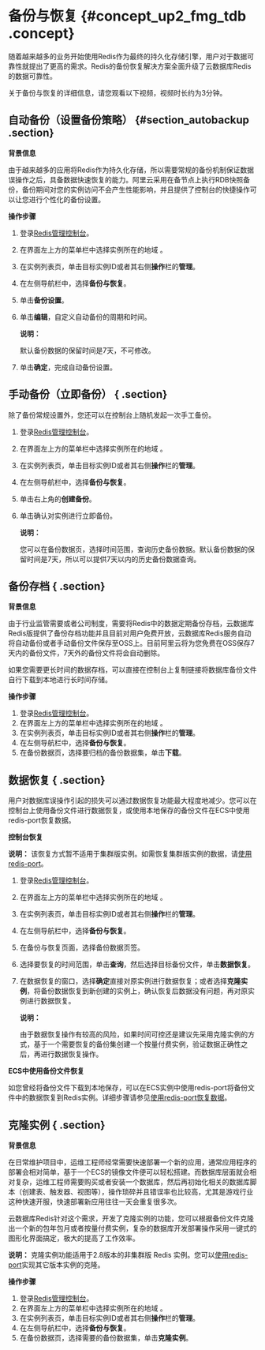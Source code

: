 # 备份与恢复 {#concept_up2_fmg_tdb .concept}

随着越来越多的业务开始使用Redis作为最终的持久化存储引擎，用户对于数据可靠性就提出了更高的需求。Redis的备份恢复解决方案全面升级了云数据库Redis的数据可靠性。

关于备份与恢复的详细信息，请您观看以下视频，视频时长约为3分钟。



## 自动备份（设置备份策略） {#section_autobackup .section}

**背景信息**

由于越来越多的应用将Redis作为持久化存储，所以需要常规的备份机制保证数据误操作之后，具备数据快速恢复的能力。阿里云采用在备节点上执行RDB快照备份，备份期间对您的实例访问不会产生性能影响，并且提供了控制台的快捷操作可以让您进行个性化的备份设置。

**操作步骤**

1.  登录[Redis管理控制台](https://kvstore.console.aliyun.com/)。
2.  在界面左上方的菜单栏中选择实例所在的地域 。
3.  在实例列表页，单击目标实例ID或者其右侧**操作**栏的**管理**。
4.  在左侧导航栏中，选择**备份与恢复**。
5.  单击**备份设置**。
6.  单击**编辑**，自定义自动备份的周期和时间。

    **说明：** 

    默认备份数据的保留时间是7天，不可修改。

7.  单击**确定**，完成自动备份设置。

## 手动备份（立即备份） { .section}

除了备份常规设置外，您还可以在控制台上随机发起一次手工备份。

1.  登录[Redis管理控制台](https://kvstore.console.aliyun.com/)。
2.  在界面左上方的菜单栏中选择实例所在的地域 。
3.  在实例列表页，单击目标实例ID或者其右侧**操作**栏的**管理**。
4.  在左侧导航栏中，选择**备份与恢复**。
5.  单击右上角的**创建备份**。
6.  单击确认对实例进行立即备份。

    **说明：** 

    您可以在备份数据页，选择时间范围，查询历史备份数据。默认备份数据的保留时间是7天，所以可以提供7天以内的历史备份数据查询。


## 备份存档 { .section}

**背景信息**

由于行业监管需要或者公司制度，需要将Redis中的数据定期备份存档，云数据库Redis版提供了备份存档功能并且目前对用户免费开放，云数据库Redis服务自动将自动备份或者手动备份文件保存至OSS上。目前阿里云将为您免费在OSS保存7天内的备份文件，7天外的备份文件将会自动删除。

如果您需要更长时间的数据存档，可以直接在控制台上复制链接将数据库备份文件自行下载到本地进行长时间存储。

**操作步骤**

1.  登录[Redis管理控制台](https://kvstore.console.aliyun.com/)。
2.  在界面左上方的菜单栏中选择实例所在的地域 。
3.  在实例列表页，单击目标实例ID或者其右侧**操作**栏的**管理**。
4.  在左侧导航栏中，选择**备份与恢复**。
5.  在备份数据页，选择要归档的备份数据集，单击**下载**。

## 数据恢复 { .section}

用户对数据库误操作引起的损失可以通过数据恢复功能最大程度地减少。您可以在控制台上使用备份文件进行数据恢复，或使用本地保存的备份文件在ECS中使用redis-port恢复数据。

**控制台恢复**

**说明：** 该恢复方式暂不适用于集群版实例。如需恢复集群版实例的数据，请[使用redis-port](cn.zh-CN/用户指南/使用redis-port恢复数据.md#)。

1.  登录[Redis管理控制台](https://kvstore.console.aliyun.com/)。
2.  在界面左上方的菜单栏中选择实例所在的地域 。
3.  在实例列表页，单击目标实例ID或者其右侧**操作**栏的**管理**。
4.  在左侧导航栏中，选择**备份与恢复**。
5.  在备份与恢复页面，选择备份数据页签。
6.  选择要恢复的时间范围，单击**查询**，然后选择目标备份文件，单击**数据恢复**。
7.  在数据恢复的窗口，选择**确定**直接对原实例进行数据恢复；或者选择**克隆实例**，将备份数据恢复到新创建的实例上，确认恢复后数据没有问题，再对原实例进行数据恢复。

    **说明：** 

    由于数据恢复操作有较高的风险，如果时间可控还是建议先采用克隆实例的方式，基于一个需要恢复的备份集创建一个按量付费实例，验证数据正确性之后，再进行数据恢复操作。


**ECS中使用备份文件恢复**

如您曾经将备份文件下载到本地保存，可以在ECS实例中使用redis-port将备份文件中的数据恢复到Redis实例。详细步骤请参见[使用redis-port恢复数据](cn.zh-CN/用户指南/使用redis-port恢复数据.md#)。

## 克隆实例 { .section}

**背景信息**

在日常维护项目中，运维工程师经常需要快速部署一个新的应用，通常应用程序的部署会相对简单，基于一个ECS的镜像文件便可以轻松搭建。而数据库层面就会相对复杂，运维工程师需要购买或者安装一个数据库，然后再初始化相关的数据库脚本（创建表、触发器、视图等），操作琐碎并且错误率也比较高，尤其是游戏行业这种快速开服，快速部署新应用往往一天会重复很多次。

云数据库Redis针对这个需求，开发了克隆实例的功能，您可以根据备份文件克隆出一个新的包年包月或者按量付费实例，复杂的数据库开发部署操作采用一键式的图形化界面搞定，极大的提高了工作效率。

**说明：** 克隆实例功能适用于2.8版本的非集群版 Redis 实例。您可以[使用redis-port](cn.zh-CN/用户指南/使用redis-port恢复数据.md#)实现其它版本实例的克隆。

**操作步骤**

1.  登录[Redis管理控制台](https://kvstore.console.aliyun.com/)。
2.  在界面左上方的菜单栏中选择实例所在的地域 。
3.  在实例列表页，单击目标实例ID或者其右侧**操作**栏的**管理**。
4.  在左侧导航栏中，选择**备份与恢复**。
5.  在备份数据页，选择需要的备份数据集，单击**克隆实例**。

